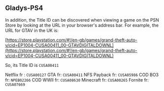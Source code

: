 ## Gladys-PS4

In addition, the Title ID can be discovered when viewing a game on the PSN Store by looking at the URL in your browser's address bar. For example, the URL for GTAV in the UK is:

[https://store.playstation.com/#!/en-gb/games/grand-theft-auto-v/cid=EP1004-CUSA00411_00-GTAVDIGITALDOWNL](https://store.playstation.com/#!/en-gb/games/grand-theft-auto-v/cid=EP1004-CUSA00411_00-GTAVDIGITALDOWNL)

So, its Title ID is  `CUSA00411`

Netflix fr : `CUSA00127`
GTA fr: `CUSA00411`
NFS Payback fr: `CUSA05986`
COD BO3 fr: `NPEB02266`
COD WWII fr: `CUSA08630`
Minecraft fr: `CUSA00265`
Fornite fr: `CUSA07669`
